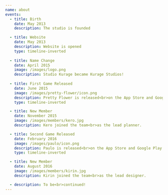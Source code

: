 ```yaml
---
name: about
events:
  - title: Birth
    date: May 2013
    description: The studio is founded 

  - title: Website
    date: May 2013
    description: Website is opened
    type: timeline-inverted
    
  - title: Name Change
    date: April 2015
    image: /images/logo.png
    description: Studio Kurage became Kurage Studios!
    
  - title: First Game Released
    date: June 2015
    image: /images/pretty-flower/icon.png
    description: Pretty Flower is released<br>on the App Store and Google Play
    type: timeline-inverted

  - title: New Member
    date: November 2015
    image: /images/members/kero.jpg
    description: Kero joined the team<br>as the lead planner.

  - title: Second Game Released
    date: February 2016
    image: /images/paulo/icon.png
    description: Paulo is released<br>on the App Store and Google Play
    type: timeline-inverted

  - title: New Member
    date: August 2016
    image: /images/members/kirin.jpg
    description: Kirin joined the team<br>as the lead designer.

  - description: To be<br>continued!
---
```

